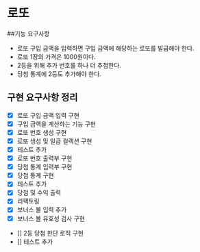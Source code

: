 # 로또
##기능 요구사항
- 로또 구입 금액을 입력하면 구입 금액에 해당하는 로또를 발급해야 한다.
- 로또 1장의 가격은 1000원이다.
- 2등을 위해 추가 번호를 하나 더 추첨한다.
- 당첨 통계에 2등도 추가해야 한다.

## 구현 요구사항 정리
- [x] 로또 구입 금액 입력 구현
- [x] 구입 금액을 계산하는 기능 구현
- [x] 로또 번호 생성 구현
- [x] 로또 생성 및 일급 컬렉션 구현
- [x] 테스트 추가
- [x] 로또 번호 출력부 구현
- [x] 당첨 통계 입력부 구현
- [x] 당첨 통계 구현
- [x] 테스트 추가
- [x] 당첨 및 수익 출력
- [x] 리팩토링
- [x] 보너스 볼 입력 추가
- [x] 보너스 볼 유효성 검사 구현
- [] 2등 당첨 판단 로직 구현
- [] 테스트 추가